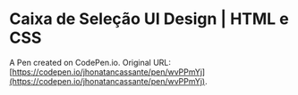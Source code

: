 # Caixa de Seleção UI Design | HTML e CSS

A Pen created on CodePen.io. Original URL: [https://codepen.io/jhonatancassante/pen/wvPPmYj](https://codepen.io/jhonatancassante/pen/wvPPmYj).


